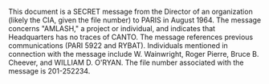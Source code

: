 This document is a SECRET message from the Director of an organization (likely the CIA, given the file number) to PARIS in August 1964. The message concerns "AMLASH," a project or individual, and indicates that Headquarters has no traces of CANTO. The message references previous communications (PARI 5922 and RYBAT). Individuals mentioned in connection with the message include W. Wainwright, Roger Pierre, Bruce B. Cheever, and WILLIAM D. O'RYAN. The file number associated with the message is 201-252234.
